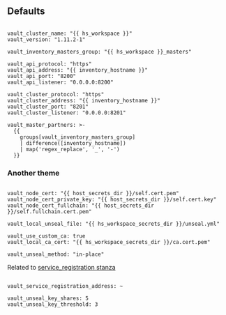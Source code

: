 
```{include} ../../../roles/vault/README.md
```

## Defaults

```

vault_cluster_name: "{{ hs_workspace }}"
vault_version: "1.11.2-1"

vault_inventory_masters_group: "{{ hs_workspace }}_masters"

vault_api_protocol: "https"
vault_api_address: "{{ inventory_hostname }}"
vault_api_port: "8200"
vault_api_listener: "0.0.0.0:8200"

vault_cluster_protocol: "https"
vault_cluster_address: "{{ inventory_hostname }}"
vault_cluster_port: "8201"
vault_cluster_listener: "0.0.0.0:8201"

vault_master_partners: >-
  {{
    groups[vault_inventory_masters_group]
    | difference([inventory_hostname])
    | map('regex_replace', '_', '-')
  }}
```

### Another theme

```

vault_node_cert: "{{ host_secrets_dir }}/self.cert.pem"
vault_node_cert_private_key: "{{ host_secrets_dir }}/self.cert.key"
vault_node_cert_fullchain: "{{ host_secrets_dir }}/self.fullchain.cert.pem"

vault_local_unseal_file: "{{ hs_workspace_secrets_dir }}/unseal.yml"

vault_use_custom_ca: true
vault_local_ca_cert: "{{ hs_workspace_secrets_dir }}/ca.cert.pem"

vault_unseal_method: "in-place"
```

Related to
[service_registration stanza](https://developer.hashicorp.com/vault/docs/configuration/service-registration)

```

vault_service_registration_address: ~

vault_unseal_key_shares: 5
vault_unseal_key_threshold: 3
